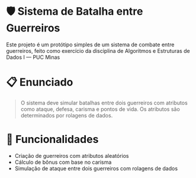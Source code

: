 # 🛡️ Sistema de Batalha entre Guerreiros

Este projeto é um protótipo simples de um sistema de combate entre guerreiros, feito como exercício da disciplina de Algoritmos e Estruturas de Dados I — PUC Minas

# 📋 Enunciado
> O sistema deve simular batalhas entre dois guerreiros com atributos como ataque, defesa, carisma e pontos de vida. Os atributos são determinados por rolagens de dados.

# 🧠 Funcionalidades

- Criação de guerreiros com atributos aleatórios
- Cálculo de bônus com base no carisma
- Simulação de ataque entre dois guerreiros com rolagens de dados
